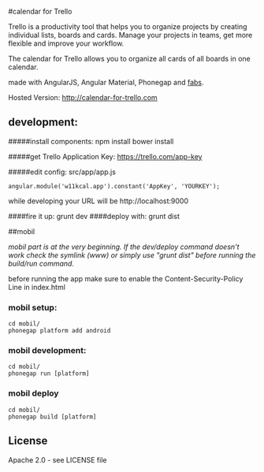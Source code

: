 #calendar for Trello

Trello is a productivity tool that helps you to organize projects by creating individual lists, boards and cards.
Manage your projects in teams, get more flexible and improve your workflow.

The calendar for Trello allows you to organize all cards of all boards in one calendar.

made with AngularJS, Angular Material, Phonegap and [fabs](https://github.com/w11k/fabs).


Hosted Version:
<http://calendar-for-trello.com>

## development:

#####install components:
    npm install
    bower install

#####get Trello Application Key:
<https://trello.com/app-key>

#####edit config:
    src/app/app.js
    
    angular.module('w11kcal.app').constant('AppKey', 'YOURKEY');

while developing your URL will be http://localhost:9000

####fire it up:
    grunt dev
####deploy with:
    grunt dist


##mobil

*mobil part is at the very beginning. If the dev/deploy command doesn't work check the symlink (www) or simply use "grunt dist" before running the build/run command.*

before running the app make sure to enable the Content-Security-Policy Line in index.html

### mobil setup:
    cd mobil/
    phonegap platform add android




### mobil development:
    cd mobil/
    phonegap run [platform]


### mobil deploy
    cd mobil/
    phonegap build [platform]


## License
Apache 2.0 - see LICENSE file









